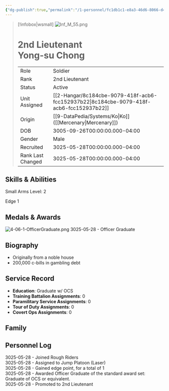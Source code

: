 ```yaml
---
{"dg-publish":true,"permalink":"/1-personnel/fc1db1c1-e8a3-46d6-8066-d4a77027dbd0/"}
---
```



> [!infobox|wsmall]
> ![Inf_M_55.png](/img/user/z_Assets/People/Male/Soldier/Inf_M_55.png)
> # 2nd Lieutenant<br>Yong-su  Chong
> | | |
> | - | - |
> | Role | Soldier |
> | Rank | 2nd Lieutenant |
> | Status | Active |
> | Unit Assigned | [[2-Hangar/8c184cbe-9079-418f-acb6-fcc152937b22\|8c184cbe-9079-418f-acb6-fcc152937b22]]
> | Origin | [[9-DataPedia/Systems/Ko\|Ko]]<br>([[Mercenary\|Mercenary]]) |
> | DOB | 3005-09-26T00:00:00.000-04:00 |
> | Gender | Male |
> | Recruited | 3025-05-28T00:00:00.000-04:00 |
> | Rank Last Changed | 3025-05-28T00:00:00.000-04:00 |

## Skills & Abilities
Small Arms Level: 2

Edge 1

## Medals & Awards

![4-06-1-OfficerGraduate.png](/img/user/z_Assets/Awards/ribbons/4-06-1-OfficerGraduate.png) 3025-05-28 - Officer Graduate

## Biography
- Originally from a noble house
- 200,000 c-bills in gambling debt

## Service Record
- **Education**: Graduate w/ OCS
- **Training Battalion Assignments**: 0
- **Paramilitary Service Assignments**: 0
- **Tour of Duty Assignments**: 0
- **Covert Ops Assignments**: 0

## Family



## Personnel Log
3025-05-28 - Joined Rough Riders<br>3025-05-28 - Assigned to Jump Platoon (Laser)<br>3025-05-28 - Gained edge point, for a total of 1<br>3025-05-28 - Awarded Officer Graduate of the standard award set: Graduate of OCS or equivalent.<br>3025-05-28 - Promoted to 2nd Lieutenant<br>
